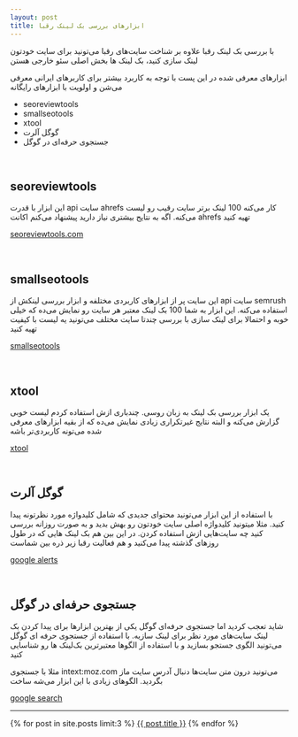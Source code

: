 ```yaml
---
layout: post
title: ابزارهای بررسی بک لینک رقبا
---
```


با بررسی بک لینک رقبا علاوه بر شناخت سایت‌های رقبا می‌تونید برای سایت خودتون لینک سازی کنید، بک لینک ها بخش اصلی سئو خارجی هستن

ابزارهای معرفی شده در این پست با توجه به کاربرد بیشتر برای کاربرهای ایرانی معرفی می‌شن و اولویت با ابزارهای رایگانه

- seoreviewtools
- smallseotools
- xtool
- گوگل آلرت
- جستجوی حرفه‌ای در گوگل

<br>

## seoreviewtools

این ابزار با قدرت api سایت ahrefs کار می‌کنه 100 لینک برتر سایت رقیب رو لیست می‌کنه. اگه به نتایج بیشتری نیاز دارید پیشنهاد می‌کنم اکانت ahrefs تهیه کنید

<a rel="nofollow" href="https://www.seoreviewtools.com/valuable-backlinks-checker/" target="_blank">seoreviewtools.com</a>

<br>

## smallseotools

این سایت پر از ابزارهای کاربردی مختلفه و ابزار بررسی لینکش از api سایت semrush استفاده می‌کنه. این ابزار به شما 100 بک لینک معتبر هر سایت رو نمایش می‌ده که خیلی خوبه و احتمالا برای لینک سازی با بررسی چندتا سایت مختلف می‌تونید یه لیست با کیفیت تهیه کنید

<a rel="nofollow" href="https://smallseotools.com/backlink-checker/" target="_blank">smallseotools</a>

<br>

## xtool

یک ابزار بررسی بک لینک به زبان روسی. چندباری ازش استفاده کردم لیست خوبی گزارش می‌کنه و البته نتایج غیرتکراری زیادی نمایش می‌ده که از بقیه ابزارهای معرفی شده می‌تونه کاربردی‌تر باشه

<a rel="nofollow" href="https://xtool.ru/backlinks/" target="_blank">xtool</a>

<br>

## گوگل آلرت

با استفاده از این ابزار می‌تونید محتوای جدیدی که شامل کلیدواژه مورد نظرتونه پیدا کنید. مثلا میتونید کلیدواژه اصلی سایت خودتون رو بهش بدید و به صورت روزانه بررسی کنید چه سایت‌هایی ازش استفاده کردن. در این بین هم بک لینک هایی که در طول روزهای گذشته پیدا می‌کنید و هم فعالیت رقبا زیر ذره بین شماست

<a rel="nofollow" href="https://www.google.com/alerts?hl=fa" target="_blank">google alerts</a>

<br>

## جستجوی حرفه‌ای در گوگل

شاید تعجب کردید اما جستجوی حرفه‌ای گوگل یکی از بهترین ابزارها برای پیدا کردن بک لینک سایت‌های مورد نظر برای لینک سازیه. با استفاده از جستجوی حرفه ای گوگل می‌تونید الگوی جستجو بسازید و با استفاده از الگوها معتبرترین بک‌لینک ها رو شناسایی کنید

مثلا با جستجوی intext:moz.com می‌تونید درون متن سایت‌ها دنبال آدرس سایت ماز بگردید. الگوهای زیادی با این ابزار می‌شه ساخت

<a rel="nofollow" href="https://www.google.com/advanced_search" target="_blank">google search</a>

***
{% for post in site.posts limit:3 %}
<a href="{{ site.url }}{{ post.url }}">{{ post.title }}</a>
{% endfor %}
